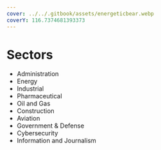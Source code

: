 ```yaml
---
cover: ../../.gitbook/assets/energeticbear.webp
coverY: 116.7374681393373
---
```


# Sectors

* Administration&#x20;
* Energy&#x20;
* Industrial
* Pharmaceutical
* Oil and Gas
* Construction
* Aviation&#x20;
* Government & Defense&#x20;
* Cybersecurity&#x20;
* Information and Journalism

